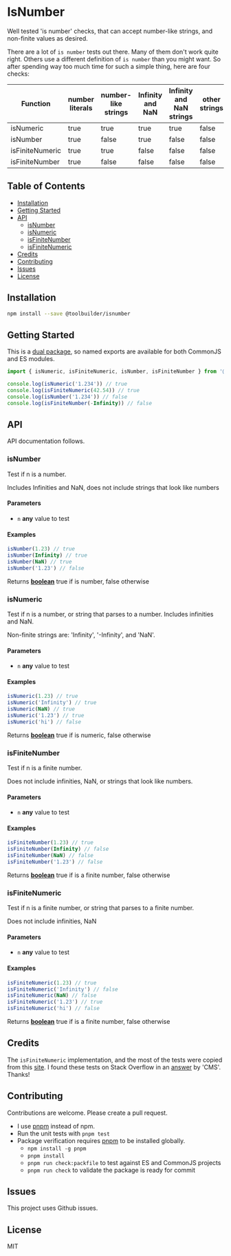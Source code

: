 # IsNumber

Well tested 'is number' checks, that can accept number-like strings, and non-finite values as desired.

There are a lot of `is number` tests out there. Many of them don't work quite right. Others use a different
definition of `is number` than you might want. So after spending way too much time for such a simple thing,
here are four checks:

|Function        |number literals|number-like strings|Infinity and NaN|Infinity and NaN strings|other strings|
|----------------|---------------|-------------------|----------------|------------------------|-------------|
|isNumeric       |true           |true               |true            |true                    |false        |
|isNumber        |true           |false              |true            |false                   |false        |
|isFiniteNumeric |true           |true               |false           |false                   |false        |
|isFiniteNumber  |true           |false              |false           |false                   |false        |

## Table of Contents

<!-- !toc (minlevel=2 omit="Features;Table of Contents") -->

* [Installation](#installation)
* [Getting Started](#getting-started)
* [API](#api)
  * [isNumber](#isnumber-1)
  * [isNumeric](#isnumeric)
  * [isFiniteNumber](#isfinitenumber)
  * [isFiniteNumeric](#isfinitenumeric)
* [Credits](#credits)
* [Contributing](#contributing)
* [Issues](#issues)
* [License](#license)

<!-- toc! -->

## Installation

```bash
npm install --save @toolbuilder/isnumber
```

## Getting Started

This is a [dual package](https://nodejs.org/dist/latest-v14.x/docs/api/packages.html#packages_dual_commonjs_es_module_packages),
so named exports are available for both CommonJS and ES modules.

```javascript
import { isNumeric, isFiniteNumeric, isNumber, isFiniteNumber } from '@toolbuilder/isnumber'

console.log(isNumeric('1.234')) // true
console.log(isFiniteNumeric(42.54)) // true
console.log(isNumber('1.234')) // false
console.log(isFiniteNumber(-Infinity)) // false
```

## API

API documentation follows.

<!-- include (api.md) -->
<!-- Generated by documentation.js. Update this documentation by updating the source code. -->

### isNumber

Test if n is a number.

Includes Infinities and NaN, does not include strings that look like numbers

#### Parameters

* `n` **any** value to test

#### Examples

```javascript
isNumber(1.23) // true
isNumber(Infinity) // true
isNumber(NaN) // true
isNumber('1.23') // false
```

Returns **[boolean][1]** true if is number, false otherwise

### isNumeric

Test if n is a number, or string that parses to a number. Includes infinities and NaN.

Non-finite strings are: 'Infinity', '-Infinity', and 'NaN'.

#### Parameters

* `n` **any** value to test

#### Examples

```javascript
isNumeric(1.23) // true
isNumeric('Infinity') // true
isNumeric(NaN) // true
isNumeric('1.23') // true
isNumeric('hi') // false
```

Returns **[boolean][1]** true if is numeric, false otherwise

### isFiniteNumber

Test if n is a finite number.

Does not include infinities, NaN, or strings that look like numbers.

#### Parameters

* `n` **any** value to test

#### Examples

```javascript
isFiniteNumber(1.23) // true
isFiniteNumber(Infinity) // false
isFiniteNumber(NaN) // false
isFiniteNumber('1.23') // false
```

Returns **[boolean][1]** true if is a finite number, false otherwise

### isFiniteNumeric

Test if n is a finite number, or string that parses to a finite number.

Does not include infinities, NaN

#### Parameters

* `n` **any** value to test

#### Examples

```javascript
isFiniteNumeric(1.23) // true
isFiniteNumeric('Infinity') // false
isFiniteNumeric(NaN) // false
isFiniteNumeric('1.23') // true
isFiniteNumeric('hi') // false
```

Returns **[boolean][1]** true if is a finite number, false otherwise

[1]: https://developer.mozilla.org/docs/Web/JavaScript/Reference/Global_Objects/Boolean
<!-- /include -->

## Credits

The `isFiniteNumeric` implementation, and the most of the tests were copied from this
[site](http://run.plnkr.co/plunks/93FPpacuIcXqqKMecLdk/). I found these tests on Stack Overflow
in an [answer](https://stackoverflow.com/questions/18082/validate-decimal-numbers-in-javascript-isnumeric) by 'CMS'. Thanks!

## Contributing

Contributions are welcome. Please create a pull request.

* I use [pnpm](https://pnpm.js.org/) instead of npm.
* Run the unit tests with `pnpm test`
* Package verification requires [pnpm](https://pnpm.io/) to be installed globally.
  * `npm install -g pnpm`
  * `pnpm install`
  * `pnpm run check:packfile` to test against ES and CommonJS projects
  * `pnpm run check` to validate the package is ready for commit

## Issues

This project uses Github issues.

## License

MIT
